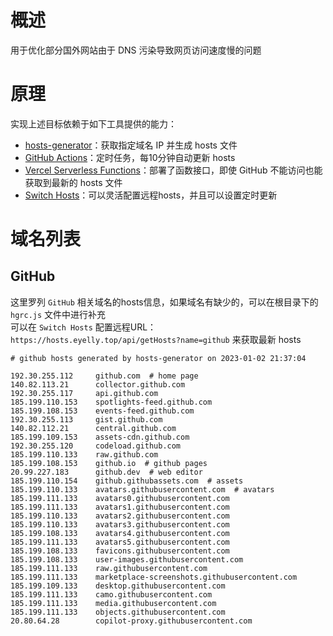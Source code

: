 
# 概述
用于优化部分国外网站由于 DNS 污染导致网页访问速度慢的问题
# 原理
实现上述目标依赖于如下工具提供的能力：
* [hosts-generator](https://github.com/eyelly-wu/hosts-generator)：获取指定域名 IP 并生成 hosts 文件
* [GitHub Actions](https://github.com/features/actions)：定时任务，每10分钟自动更新 hosts
* [Vercel Serverless Functions](https://vercel.com/docs/concepts/functions/serverless-functions)：部署了函数接口，即使 GitHub 不能访问也能获取到最新的 hosts 文件
* [Switch Hosts](https://swh.app/zh)：可以灵活配置远程hosts，并且可以设置定时更新

# 域名列表

## GitHub
这里罗列 `GitHub` 相关域名的hosts信息，如果域名有缺少的，可以在根目录下的 `hgrc.js` 文件中进行补充<br />可以在 `Switch Hosts` 配置远程URL：`https://hosts.eyelly.top/api/getHosts?name=github` 来获取最新 hosts
```text
# github hosts generated by hosts-generator on 2023-01-02 21:37:04

192.30.255.112     github.com  # home page
140.82.113.21      collector.github.com  
192.30.255.117     api.github.com  
185.199.110.153    spotlights-feed.github.com  
185.199.108.153    events-feed.github.com  
192.30.255.113     gist.github.com  
140.82.112.21      central.github.com  
185.199.109.153    assets-cdn.github.com  
192.30.255.120     codeload.github.com  
185.199.110.133    raw.github.com  
185.199.108.153    github.io  # github pages
20.99.227.183      github.dev  # web editor
185.199.110.154    github.githubassets.com  # assets
185.199.110.133    avatars.githubusercontent.com  # avatars
185.199.111.133    avatars0.githubusercontent.com  
185.199.111.133    avatars1.githubusercontent.com  
185.199.110.133    avatars2.githubusercontent.com  
185.199.110.133    avatars3.githubusercontent.com  
185.199.108.133    avatars4.githubusercontent.com  
185.199.111.133    avatars5.githubusercontent.com  
185.199.108.133    favicons.githubusercontent.com  
185.199.108.133    user-images.githubusercontent.com  
185.199.111.133    raw.githubusercontent.com  
185.199.111.133    marketplace-screenshots.githubusercontent.com  
185.199.109.133    desktop.githubusercontent.com  
185.199.111.133    camo.githubusercontent.com  
185.199.111.133    media.githubusercontent.com  
185.199.111.133    objects.githubusercontent.com  
20.80.64.28        copilot-proxy.githubusercontent.com  
```
